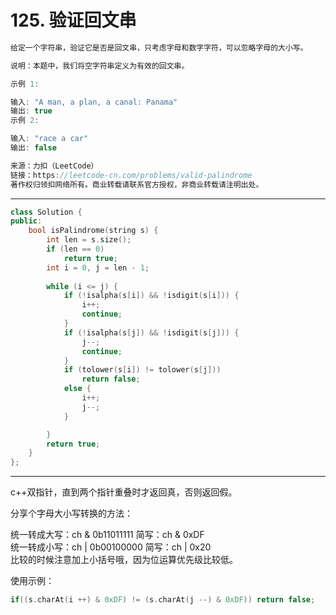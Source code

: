# 125. 验证回文串

```c++
给定一个字符串，验证它是否是回文串，只考虑字母和数字字符，可以忽略字母的大小写。

说明：本题中，我们将空字符串定义为有效的回文串。

示例 1:

输入: "A man, a plan, a canal: Panama"
输出: true
示例 2:

输入: "race a car"
输出: false

来源：力扣（LeetCode）
链接：https://leetcode-cn.com/problems/valid-palindrome
著作权归领扣网络所有。商业转载请联系官方授权，非商业转载请注明出处。
```

---

```c++
class Solution {
public:
	bool isPalindrome(string s) {
		int len = s.size();
		if (len == 0)
			return true;
		int i = 0, j = len - 1;
		
		while (i <= j) {
			if (!isalpha(s[i]) && !isdigit(s[i])) {
				i++;
				continue;
			}
			if (!isalpha(s[j]) && !isdigit(s[j])) {
				j--;
				continue;
			}
			if (tolower(s[i]) != tolower(s[j]))
				return false;
			else {
				i++;
				j--;
			}

		}
		return true;
	}
};

```

---

c++双指针，直到两个指针重叠时才返回真，否则返回假。

分享个字母大小写转换的方法：

统一转成大写：ch & 0b11011111 简写：ch & 0xDF  
统一转成小写：ch | 0b00100000 简写：ch | 0x20  
比较的时候注意加上小括号哦，因为位运算优先级比较低。  

使用示例：

```c++
if((s.charAt(i ++) & 0xDF) != (s.charAt(j --) & 0xDF)) return false;
```
